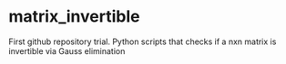 # matrix_invertible
First github repository trial. Python scripts that checks if a nxn matrix is invertible via Gauss elimination
